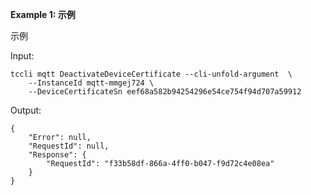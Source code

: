 **Example 1: 示例**

示例

Input: 

```
tccli mqtt DeactivateDeviceCertificate --cli-unfold-argument  \
    --InstanceId mqtt-mmgej724 \
    --DeviceCertificateSn eef68a582b94254296e54ce754f94d707a59912
```

Output: 
```
{
    "Error": null,
    "RequestId": null,
    "Response": {
        "RequestId": "f33b58df-866a-4ff0-b047-f9d72c4e08ea"
    }
}
```

